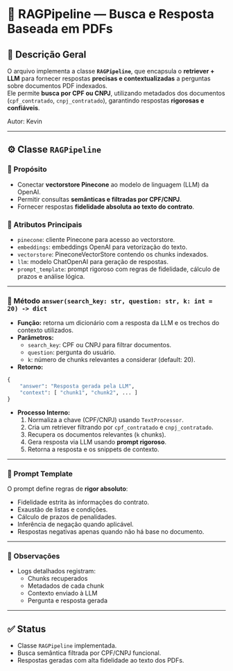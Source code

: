 # 🤖 RAGPipeline — Busca e Resposta Baseada em PDFs

## 📘 Descrição Geral
O arquivo implementa a classe **`RAGPipeline`**, que encapsula o **retriever + LLM** para fornecer respostas **precisas e contextualizadas** a perguntas sobre documentos PDF indexados.  
Ele permite **busca por CPF ou CNPJ**, utilizando metadados dos documentos (`cpf_contratado`, `cnpj_contratado`), garantindo respostas **rigorosas e confiáveis**.


Autor: Kevin

---

## ⚙️ Classe `RAGPipeline`

### 🔹 Propósito
- Conectar **vectorstore Pinecone** ao modelo de linguagem (LLM) da OpenAI.
- Permitir consultas **semânticas e filtradas por CPF/CNPJ**.
- Fornecer respostas **fidelidade absoluta ao texto do contrato**.

### 🔹 Atributos Principais
- `pinecone`: cliente Pinecone para acesso ao vectorstore.
- `embeddings`: embeddings OpenAI para vetorização do texto.
- `vectorstore`: PineconeVectorStore contendo os chunks indexados.
- `llm`: modelo ChatOpenAI para geração de respostas.
- `prompt_template`: prompt rigoroso com regras de fidelidade, cálculo de prazos e análise lógica.

---

### 🔹 Método `answer(search_key: str, question: str, k: int = 20) -> dict`
- **Função:** retorna um dicionário com a resposta da LLM e os trechos do contexto utilizados.
- **Parâmetros:**
  - `search_key`: CPF ou CNPJ para filtrar documentos.
  - `question`: pergunta do usuário.
  - `k`: número de chunks relevantes a considerar (default: 20).
- **Retorno:**
```python
{
    "answer": "Resposta gerada pela LLM",
    "context": [ "chunk1", "chunk2", ... ]
}
```

- **Processo Interno:**
  1. Normaliza a chave (CPF/CNPJ) usando `TextProcessor`.
  2. Cria um retriever filtrando por `cpf_contratado` e `cnpj_contratado`.
  3. Recupera os documentos relevantes (`k` chunks).
  4. Gera resposta via LLM usando **prompt rigoroso**.
  5. Retorna a resposta e os snippets de contexto.

---

### 🔹 Prompt Template
O prompt define regras de **rigor absoluto**:

- Fidelidade estrita às informações do contrato.
- Exaustão de listas e condições.
- Cálculo de prazos de penalidades.
- Inferência de negação quando aplicável.
- Respostas negativas apenas quando não há base no documento.

---

### 🔹 Observações
- Logs detalhados registram:
  - Chunks recuperados
  - Metadados de cada chunk
  - Contexto enviado à LLM
  - Pergunta e resposta gerada


---

## ✅ Status
- Classe `RAGPipeline` implementada.
- Busca semântica filtrada por CPF/CNPJ funcional.
- Respostas geradas com alta fidelidade ao texto dos PDFs.
